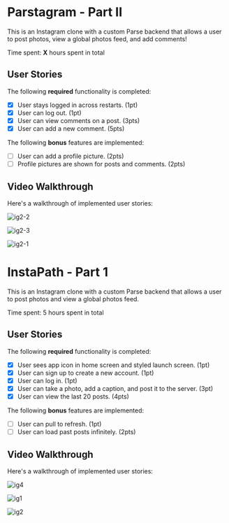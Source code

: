# Parstagram - Part II

This is an Instagram clone with a custom Parse backend that allows a user to post photos, view a global photos feed, and add comments!

Time spent: **X** hours spent in total

## User Stories

The following **required** functionality is completed:

- [x] User stays logged in across restarts. (1pt)
- [x] User can log out. (1pt)
- [x] User can view comments on a post. (3pts)
- [x] User can add a new comment. (5pts)

The following **bonus** features are implemented:

- [ ] User can add a profile picture. (2pts)
- [ ] Profile pictures are shown for posts and comments. (2pts)

## Video Walkthrough

Here's a walkthrough of implemented user stories:

![ig2-2](https://user-images.githubusercontent.com/100297534/196328163-eb3a94c1-b4af-4404-843f-bf4202891ba7.gif)

![ig2-3](https://user-images.githubusercontent.com/100297534/196328609-c23b841d-c43d-469e-a394-53ef3bf86d27.gif)

![ig2-1](https://user-images.githubusercontent.com/100297534/196328967-49a885fe-3ca3-4b41-94ba-a3dcc48aca8c.gif)


# InstaPath - Part 1

This is an Instagram clone with a custom Parse backend that allows a user to post photos and view a global photos feed.

Time spent: 5 hours spent in total

## User Stories

The following **required** functionality is completed:

- [x] User sees app icon in home screen and styled launch screen. (1pt)
- [x] User can sign up to create a new account. (1pt)
- [x] User can log in. (1pt)
- [x] User can take a photo, add a caption, and post it to the server. (3pt)
- [x] User can view the last 20 posts. (4pts)

The following **bonus** features are implemented:

- [ ] User can pull to refresh. (1pt)
- [ ] User can load past posts infinitely. (2pts)

## Video Walkthrough

Here's a walkthrough of implemented user stories:

![ig4](https://user-images.githubusercontent.com/100297534/195087188-584dc2f9-50ae-4aa0-84b0-993281c1b0d0.gif)

![ig1](https://user-images.githubusercontent.com/100297534/194986964-62b9f915-281e-430b-9bee-a62fdf3e5914.gif)

![ig2](https://user-images.githubusercontent.com/100297534/194987377-209bdd9d-5a79-471a-b874-8a304b0a07f5.gif)

